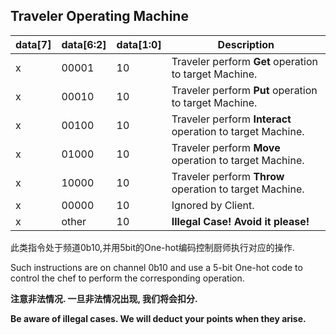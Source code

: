 ## Traveler Operating Machine
|data[7] |data[6:2]|data[1:0]|Description|
|------|--------|--------|----------|
|x|00001|10|Traveler perform **Get** operation to target Machine.|
|x|00010|10|Traveler perform **Put** operation to target Machine.|
|x|00100|10|Traveler perform **Interact** operation to target Machine.|
|x|01000|10|Traveler perform **Move** operation to target Machine.|
|x|10000|10|Traveler perform **Throw** operation to target Machine.|
|x|00000|10|Ignored by Client.|
|x|other|10|**Illegal Case! Avoid it please!** |

此类指令处于频道0b10,并用5bit的One-hot编码控制厨师执行对应的操作.

Such instructions are on channel 0b10 and use a 5-bit One-hot code to control the chef to perform the corresponding operation.


**注意非法情况. 一旦非法情况出现, 我们将会扣分.**

**Be aware of illegal cases. We will deduct your points when they arise.**

